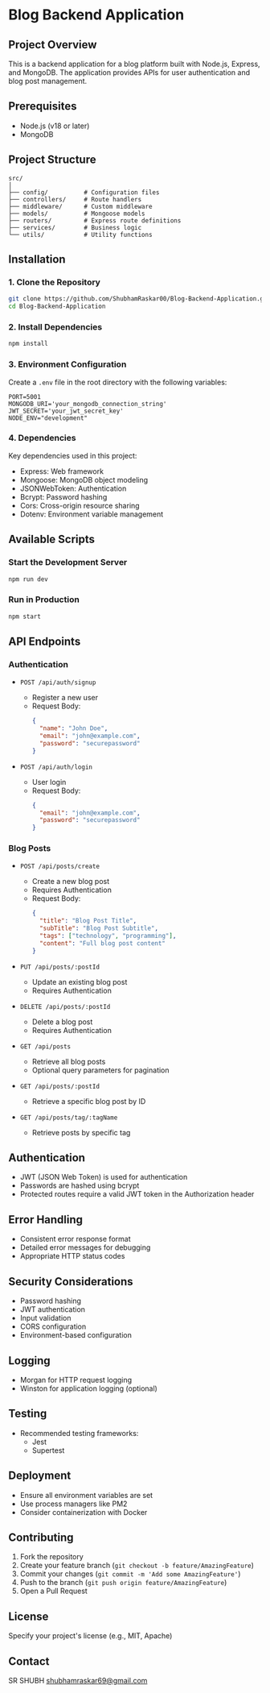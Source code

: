 # Blog Backend Application

## Project Overview
This is a backend application for a blog platform built with Node.js, Express, and MongoDB. The application provides APIs for user authentication and blog post management.

## Prerequisites
- Node.js (v18 or later)
- MongoDB

## Project Structure
```
src/
│
├── config/          # Configuration files
├── controllers/     # Route handlers
├── middleware/      # Custom middleware
├── models/          # Mongoose models
├── routers/         # Express route definitions
├── services/        # Business logic
└── utils/           # Utility functions
```

## Installation

### 1. Clone the Repository
```bash
git clone https://github.com/ShubhamRaskar00/Blog-Backend-Application.git
cd Blog-Backend-Application
```

### 2. Install Dependencies
```bash
npm install
```

### 3. Environment Configuration
Create a `.env` file in the root directory with the following variables:
```
PORT=5001
MONGODB_URI='your_mongodb_connection_string'
JWT_SECRET='your_jwt_secret_key'
NODE_ENV="development"
```

### 4. Dependencies
Key dependencies used in this project:
- Express: Web framework
- Mongoose: MongoDB object modeling
- JSONWebToken: Authentication
- Bcrypt: Password hashing
- Cors: Cross-origin resource sharing
- Dotenv: Environment variable management

## Available Scripts

### Start the Development Server
```bash
npm run dev
```

### Run in Production
```bash
npm start
```

## API Endpoints

### Authentication
- `POST /api/auth/signup`
  - Register a new user
  - Request Body: 
    ```json
    {
      "name": "John Doe",
      "email": "john@example.com",
      "password": "securepassword"
    }
    ```

- `POST /api/auth/login`
  - User login
  - Request Body:
    ```json
    {
      "email": "john@example.com",
      "password": "securepassword"
    }
    ```

### Blog Posts
- `POST /api/posts/create`
  - Create a new blog post
  - Requires Authentication
  - Request Body:
    ```json
    {
      "title": "Blog Post Title",
      "subTitle": "Blog Post Subtitle",
      "tags": ["technology", "programming"],
      "content": "Full blog post content"
    }
    ```

- `PUT /api/posts/:postId`
  - Update an existing blog post
  - Requires Authentication

- `DELETE /api/posts/:postId`
  - Delete a blog post
  - Requires Authentication

- `GET /api/posts`
  - Retrieve all blog posts
  - Optional query parameters for pagination

- `GET /api/posts/:postId`
  - Retrieve a specific blog post by ID

- `GET /api/posts/tag/:tagName`
  - Retrieve posts by specific tag

## Authentication
- JWT (JSON Web Token) is used for authentication
- Passwords are hashed using bcrypt
- Protected routes require a valid JWT token in the Authorization header

## Error Handling
- Consistent error response format
- Detailed error messages for debugging
- Appropriate HTTP status codes

## Security Considerations
- Password hashing
- JWT authentication
- Input validation
- CORS configuration
- Environment-based configuration

## Logging
- Morgan for HTTP request logging
- Winston for application logging (optional)

## Testing
- Recommended testing frameworks:
  - Jest
  - Supertest

## Deployment
- Ensure all environment variables are set
- Use process managers like PM2
- Consider containerization with Docker

## Contributing
1. Fork the repository
2. Create your feature branch (`git checkout -b feature/AmazingFeature`)
3. Commit your changes (`git commit -m 'Add some AmazingFeature'`)
4. Push to the branch (`git push origin feature/AmazingFeature`)
5. Open a Pull Request

## License
Specify your project's license (e.g., MIT, Apache)

## Contact
SR SHUBH
shubhamraskar69@gmail.com